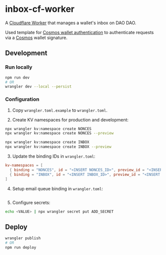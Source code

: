 # inbox-cf-worker

A [Cloudflare Worker](https://workers.cloudflare.com/) that manages a wallet's
inbox on DAO DAO.

Used template for [Cosmos wallet
authentication](https://github.com/NoahSaso/cloudflare-worker-cosmos-auth) to
authenticate requests via a [Cosmos](https://cosmos.network) wallet signature.

## Development

### Run locally

```sh
npm run dev
# OR
wrangler dev --local --persist
```

### Configuration

1. Copy `wrangler.toml.example` to `wrangler.toml`.

2. Create KV namespaces for production and development:

```sh
npx wrangler kv:namespace create NONCES
npx wrangler kv:namespace create NONCES --preview

npx wrangler kv:namespace create INBOX
npx wrangler kv:namespace create INBOX --preview
```

3. Update the binding IDs in `wrangler.toml`:

```toml
kv-namespaces = [
  { binding = "NONCES", id = "<INSERT NONCES_ID>", preview_id = "<INSERT NONCES_PREVIEW_ID>" },
  { binding = "INBOX", id = "<INSERT INBOX_ID>", preview_id = "<INSERT INBOX_PREVIEW_ID>" },
]
```

4. Setup email queue binding in `wrangler.toml`:

```toml

```

5. Configure secrets:

```sh
echo <VALUE> | npx wrangler secret put ADD_SECRET
```

## Deploy

```sh
wrangler publish
# OR
npm run deploy
```
